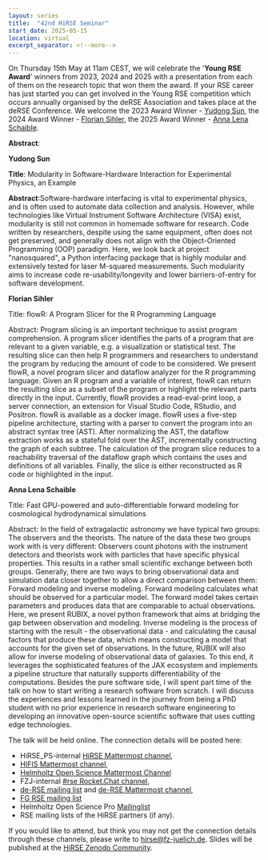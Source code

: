 ```yaml
---
layout: series
title:  "42nd HiRSE Seminar"
start_date: 2025-05-15
location: virtual
excerpt_separator: <!--more-->
---
```


On Thursday 15th May at 11am CEST, we will celebrate the '**Young RSE Award**' winners from 2023, 2024 and 2025 with a presentation from each of them on the research topic that won them the award. If your RSE career has just started you can get involved in the Young RSE competition which occurs annually organised by the deRSE Association and takes place at the deRSE Conference. 
We welcome the 2023 Award Winner - [Yudong Sun](https://yudong.dev/?hl=de&expand), the 2024 Award Winner - [Florian Sihler](https://www.uni-ulm.de/in/sp/team/florian-sihler/), the 2025 Award Winner - [Anna Lena Schaible](https://www.imprs-hd.mpg.de/507265/Schaible-Annalena). 
<!--more-->

**Abstract**:

**Yudong Sun** 

**Title**: Modularity in Software-Hardware Interaction for Experimental Physics, an Example

**Abstract**:Software-hardware interfacing is vital to experimental physics, and is often used to automate data collection and analysis. However, while technologies like Virtual Instrument Software Architecture (VISA) exist, modularity is still not common in homemade software for research. Code written by researchers, despite using the same equipment, often does not get preserved, and generally does not align with the Object-Oriented Programming (OOP) paradigm. Here, we look back at project "nanosquared", a Python interfacing package that is highly modular and extensively tested for laser M-squared measurements. Such modularity aims to increase code re-usability/longevity and lower barriers-of-entry for software development.

**Florian Sihler**

Title: flowR: A Program Slicer for the R Programming Language

Abstract: Program slicing is an important technique to assist program comprehension. A program slicer identifies the parts of a program that are relevant to a given variable, e.g. a visualization or statistical test. The resulting slice can then help R programmers and researchers to understand the program by reducing the amount of code to be considered. We present flowR, a novel program slicer and dataflow analyzer for the R programming language. Given an R program and a variable of interest, flowR can return the resulting slice as a subset of the program or highlight the relevant parts directly in the input. Currently, flowR provides a read-eval-print loop, a server connection, an extension for Visual Studio Code, RStudio, and Positron. flowR is available as a docker image. flowR uses a five-step pipeline architecture, starting with a parser to convert the program into an abstract syntax tree (AST). After normalizing the AST, the dataflow extraction works as a stateful fold over the AST, incrementally constructing the graph of each subtree. The calculation of the program slice reduces to a reachability traversal of the dataflow graph which contains the uses and definitions of all variables. Finally, the slice is either reconstructed as R code or highlighted in the input.

**Anna Lena Schaible**

Title: Fast GPU-powered and auto-differentiable forward modeling for cosmological hydrodynamical simulations

Abstract: In the field of extragalactic astronomy we have typical two groups: The observers and the theorists. The nature of the data these two groups work with is very different: Observers count photons with the instrument detectors and theorists work with particles that have specific physical properties. This results in a rather small scientific exchange between both groups. Generally, there are two ways to bring observational data and simulation data closer together to allow a direct comparison between them: Forward modeling and inverse modeling.
Forward modeling calculates what should be observed for a particular model. The forward model takes certain parameters and produces data that are comparable to actual observations. Here, we present RUBIX, a novel python framework that aims at bridging the gap between observation and modeling. Inverse modeling is the process of starting with the result - the observational data - and calculating the causal factors that produce these data, which means constructing a model that accounts for the given set of observations. In the future, RUBIX will also allow for inverse modeling of observational data of galaxies. To this end, it leverages the sophisticated features of the JAX ecosystem and implements a pipeline structure that naturally supports differentiability of the computations. Besides the pure software side, I will spent part time of the talk on how to start writing a research software from scratch. I will discuss the experiences and lessons learned in the journey from being a PhD student with no prior experience in research software engineering to developing an innovative open-source scientific software that uses cutting edge technologies.

The talk will be held online. The connection details will be posted here:

* HiRSE_PS-internal [HiRSE Mattermost channel](https://mattermost.hzdr.de/hirse),
* [HIFIS Mattermost channel](https://mattermost.hzdr.de/hifis), 
* [Helmholtz Open Science Mattermost Channel](https://mattermost.hzdr.de/open-science)
* FZJ-internal [#rse Rocket.Chat channel](https://chat.fz-juelich.de/channel/rse),
* [de-RSE mailing list](https://de-rse.org/de/join.html) and [de-RSE Mattermost channel](https://chat.gwdg.de/channel/derse),
* [FG RSE mailing list](https://fg-rse.gi.de/weiteres/mailingliste)
* Helmholtz Open Science Pro [Mailinglist](https://os.helmholtz.de/en/newsroom/mailing-list/)
* RSE mailing lists of the HiRSE partners (if any).

If you would like to attend, but think you may not get the connection details through these channels, please write to [hirse@fz-juelich.de](mailto:hirse@fz-juelich.de). Slides will be published at the [HiRSE Zenodo Community](https://zenodo.org/communities/hirse/).
